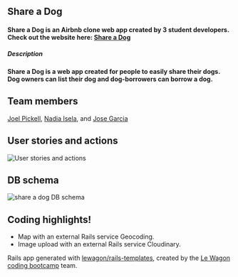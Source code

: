## Share a Dog
#### Share a Dog is an Airbnb clone web app created by 3 student developers. Check out the website here: [Share a Dog](http://www.shareadog.net)


##### Description

#### Share a Dog is a web app created for people to easily share their dogs. Dog owners can list their dog and dog-borrowers can borrow a dog.

## Team members

[Joel Pickell](https://github.com/Guavalines), [Nadia Isela](https://github.com/nadialguno), and [Jose Garcia](https://github.com/pepe371)

## User stories and actions

![User stories and actions](https://user-images.githubusercontent.com/100665876/174197563-3b574149-3798-4f69-9d42-bb16ffcd28be.jpeg)

## DB schema

![share a dog DB schema](https://user-images.githubusercontent.com/100665876/174196031-6e80e63e-0dba-4edf-8820-d4f98c10c7e1.jpeg)

## Coding highlights!

- Map with an external Rails service Geocoding.
- Image upload with an external Rails service Cloudinary.















Rails app generated with [lewagon/rails-templates](https://github.com/lewagon/rails-templates), created by the [Le Wagon coding bootcamp](https://www.lewagon.com) team.
